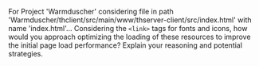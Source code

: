 For Project 'Warmduscher' considering file in path 'Warmduscher/thclient/src/main/www/thserver-client/src/index.html' with name 'index.html'... 
Considering the `<link>` tags for fonts and icons, how would you approach optimizing the loading of these resources to improve the initial page load performance? Explain your reasoning and potential strategies.